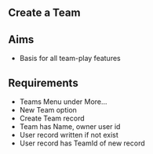 Create a Team
-------------

Aims
----

- Basis for all team-play features

Requirements
------------

- Teams Menu under More...
- New Team option
- Create Team record
- Team has Name, owner user id
- User record written if not exist
- User record has TeamId of new record